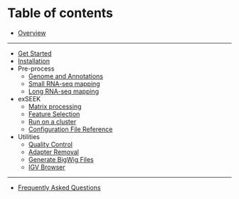 # Table of contents

* [Overview](index.md)

---

* [Get Started](get_started.md)
* [Installation](installation.md)
* Pre-process
  * [Genome and Annotations](genome_and_annotations.md)
  * [Small RNA-seq mapping](small_rna_mapping.md)
  * [Long RNA-seq mapping](long_rna_mapping.md)
* exSEEK
  * [Matrix processing](matrix_processing.md)
  * [Feature Selection](feature_selection.md)
  * [Run on a cluster](cluster_configuration.md)
  * [Configuration File Reference](configuration.md)
* Utilities
  * [Quality Control](quality_control.md)
  * [Adapter Removal](adapter_removal.md)
  * [Generate BigWig Files](bigwig.md)
  * [IGV Browser](igv_browser.md)

---

* [Frequently Asked Questions](FAQ.md)
